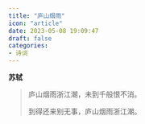 ```yaml
---
title: "庐山烟雨"
icon: "article"
date: 2023-05-08 19:09:47
draft: false
categories:
- 诗词
---
```


**苏轼**

> 庐山烟雨浙江潮，未到千般恨不消。
>
> 到得还来别无事，庐山烟雨浙江潮。
